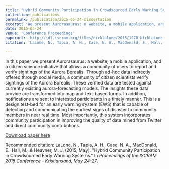 ```yaml
---
title: "Hybrid Community Participation in Crowdsourced Early Warning Systems"
collection: publications
permalink: /publication/2015-05-24-dissertation
excerpt: 'We present Aurorasaurus: a website, a mobile application, and a citizen science initiative that allows a community of users to report and verify sightings of the Aurora Borealis.'
date: 2015-05-24
venue: 'Conference Proceedings'
paperurl: 'http://idl.iscram.org/files/nicklalone/2015/1270_NickLaLone_etal2015.pdf'
citation: 'LaLone, N., Tapia, A. H., Case, N. A., MacDonald, E., Hall, M., & Heavner, M. J. (2015). "Hybrid Community Participation in Crowdsourced Early Warning Systems." In <i>Proceedings of the ISCRAM 2015 Conference - Kristiansand, May 24-27</i>.'

---
```


In this paper we present Aurorasaurus: a website, a mobile application, and a citizen science initiative that allows a
community of users to report and verify sightings of the Aurora Borealis. Through ad-hoc data indirectly offered
through social media, a community of citizen scientists verify sightings of the Aurora Borealis. These verified data
are tested against currently existing aurora-forecasting models. The insights these data provide are transformed into
map and text-based forms. In addition, notifications are sent to interested participants in a timely manner. This is a
design test-bed for an early warning system (EWS) that is capable of detecting and communicating the earliest signs
of disaster to community members in near real time. Most importantly, this system incorporates community
participation in improving the quality of data mined from Twitter and direct community contributions.

[Download paper here](http://nicklalone.github.io/files/LaLone_Hybrid_Aurorasaurus.pdf)

Recommended citation: LaLone, N., Tapia, A. H., Case, N. A., MacDonald, E., Hall, M., & Heavner, M. J. (2015, May). "Hybrid Community Participation in Crowdsourced Early Warning Systems." In <i>Proceedings of the ISCRAM 2015 Conference - Kristiansand, May 24-27</i>.
